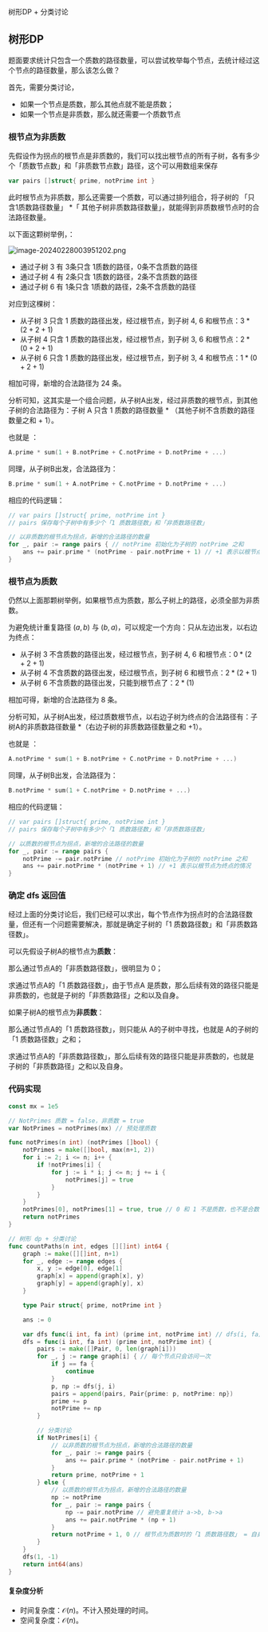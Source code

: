 树形DP + 分类讨论

## 树形DP
题面要求统计只包含一个质数的路径数量，可以尝试枚举每个节点，去统计经过这个节点的路径数量，那么该怎么做？





首先，需要分类讨论，

- 如果一个节点是质数，那么其他点就不能是质数；
- 如果一个节点是非质数，那么就还需要一个质数节点



### 根节点为非质数

先假设作为拐点的根节点是非质数的，我们可以找出根节点的所有子树，各有多少个「质数节点数」和「非质数节点数」路径，这个可以用数组来保存

```go
var pairs []struct{ prime, notPrime int }
```
此时根节点为非质数，那么还需要一个质数，可以通过排列组合，将子树的 「只含$1$质数路径数量」 *「 其他子树非质数路径数量」，就能得到非质数根节点时的合法路径数量。



以下面这颗树举例，：

![image-20240228003951202.png](https://pic.leetcode.cn/1709089790-ADbPxY-image-20240228003951202.png)

- 通过子树 $3$ 有 3条只含 1质数的路径，0条不含质数的路径
- 通过子树 $4$ 有 2条只含 1质数的路径，2条不含质数的路径
- 通过子树 $6$ 有 1条只含 1质数的路径，2条不含质数的路径

对应到这棵树：

- 从子树 $3$ 只含 $1$ 质数的路径出发，经过根节点，到子树 $4$, $6$ 和根节点：$3 * (2 + 2 +1)$
- 从子树 $4$ 只含 $1$ 质数的路径出发，经过根节点，到子树 $3$, $6$ 和根节点：$2 * (0 + 2 + 1)$
- 从子树 $6$ 只含 $1$ 质数的路径出发，经过根节点，到子树 $3$, $4$ 和根节点：$1 * (0 + 2 + 1)$

相加可得，新增的合法路径为 $24$ 条。

分析可知，这其实是一个组合问题，从子树A出发，经过非质数的根节点，到其他子树的合法路径为：子树 A 只含 $1$ 质数的路径数量 * （其他子树不含质数的路径数量之和 + 1）。

也就是 ：

```go
A.prime * sum(1 + B.notPrime + C.notPrime + D.notPrime + ...)
```

同理，从子树B出发，合法路径为：

```go
B.prime * sum(1 + A.notPrime + C.notPrime + D.notPrime + ...)
```



相应的代码逻辑：

```go
// var pairs []struct{ prime, notPrime int } 
// pairs 保存每个子树中有多少个「1 质数路径数」和「非质数路径数」

// 以非质数的根节点为拐点，新增的合法路径的数量
for _, pair := range pairs { // notPrime 初始化为子树的 notPrime 之和
    ans += pair.prime * (notPrime - pair.notPrime + 1) // +1 表示以根节点为终点的情况
}
```



### 根节点为质数

仍然以上面那颗树举例，如果根节点为质数，那么子树上的路径，必须全部为非质数。

为避免统计重复路径 $(a, b)$ 与 $(b, a)$，可以规定一个方向：只从左边出发，以右边为终点：

- 从子树 $3$ 不含质数的路径出发，经过根节点，到子树 $4$, $6$ 和根节点：$0 * (2 + 2 + 1)$
- 从子树 $4$ 不含质数的路径出发，经过根节点，到子树 $6$ 和根节点：$2 * (2 + 1)$
- 从子树 $6$ 不含质数的路径出发，只能到根节点了：$2 * (1)$

相加可得，新增的合法路径为 $8$ 条。



分析可知，从子树A出发，经过质数根节点，以右边子树为终点的合法路径有：子树A的非质数路径数量 *（右边子树的非质数路径数量之和 +1）。

也就是 ：

```go
A.notPrime * sum(1 + B.notPrime + C.notPrime + D.notPrime + ...)
```

同理，从子树B出发，合法路径为：

```go
B.notPrime * sum(1 + C.notPrime + D.notPrime + ...)
```



相应的代码逻辑：

```go
// var pairs []struct{ prime, notPrime int } 
// pairs 保存每个子树中有多少个「1 质数路径数」和「非质数路径数」

// 以质数的根节点为拐点，新增的合法路径的数量
for _, pair := range pairs {
    notPrime -= pair.notPrime // notPrime 初始化为子树的 notPrime 之和
    ans += pair.notPrime * (notPrime + 1) // +1 表示以根节点为终点的情况
}
```



### 确定 dfs 返回值

经过上面的分类讨论后，我们已经可以求出，每个节点作为拐点时的合法路径数量，但还有一个问题需要解决，那就是确定子树的「$1$ 质数路径数」和「非质数路径数」。



可以先假设子树A的根节点为**质数**：

那么通过节点A的「非质数路径数」，很明显为 $0$；

求通过节点A的「$1$ 质数路径数」，由于节点A 是质数，那么后续有效的路径只能是非质数的，也就是子树的「非质数路径」之和以及自身。



如果子树A的根节点为**非质数**：

那么通过节点A的「$1$ 质数路径数」，则只能从 A的子树中寻找，也就是 A的子树的「$1$ 质数路径数」之和；

求通过节点A的「非质数路径数」，那么后续有效的路径只能是非质数的，也就是子树的「非质数路径」之和以及自身。

### 代码实现

```go []
const mx = 1e5

// NotPrimes 质数 = false，非质数 = true
var NotPrimes = notPrimes(mx) // 预处理质数

func notPrimes(n int) (notPrimes []bool) {
	notPrimes = make([]bool, max(n+1, 2))
	for i := 2; i <= n; i++ {
		if !notPrimes[i] {
			for j := i * i; j <= n; j += i {
				notPrimes[j] = true
			}
		}
	}
	notPrimes[0], notPrimes[1] = true, true // 0 和 1 不是质数，也不是合数
	return notPrimes
}

// 树形 dp + 分类讨论
func countPaths(n int, edges [][]int) int64 {
	graph := make([][]int, n+1)
	for _, edge := range edges {
		x, y := edge[0], edge[1]
		graph[x] = append(graph[x], y)
		graph[y] = append(graph[y], x)
	}

	type Pair struct{ prime, notPrime int }

	ans := 0

	var dfs func(i int, fa int) (prime int, notPrime int) // dfs(i, fa) 表示当前遍历到第 i 个节点，父节点为 fa
	dfs = func(i int, fa int) (prime int, notPrime int) {
		pairs := make([]Pair, 0, len(graph[i]))
		for _, j := range graph[i] { // 每个节点只会访问一次
			if j == fa {
				continue
			}
			p, np := dfs(j, i)
			pairs = append(pairs, Pair{prime: p, notPrime: np})
			prime += p
			notPrime += np
		}

		// 分类讨论
		if NotPrimes[i] {
			// 以非质数的根节点为拐点，新增的合法路径的数量
			for _, pair := range pairs {
				ans += pair.prime * (notPrime - pair.notPrime + 1)
			}
			return prime, notPrime + 1
		} else {
			// 以质数的根节点为拐点，新增的合法路径的数量
			np := notPrime
			for _, pair := range pairs {
				np -= pair.notPrime // 避免重复统计 a->b, b->a
				ans += pair.notPrime * (np + 1)
			}
			return notPrime + 1, 0 // 根节点为质数时的「1 质数路径数」 = 自身 + 子树非质数路径数之和
		}
	}
	dfs(1, -1)
	return int64(ans)
}

```

#### 复杂度分析

- 时间复杂度：$\mathcal{O}(n)$。不计入预处理的时间。
- 空间复杂度：$\mathcal{O}(n)$。